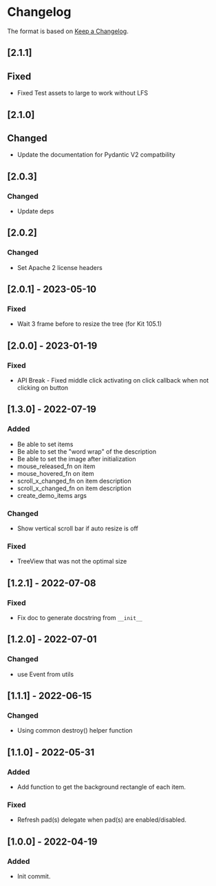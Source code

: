 # Changelog

The format is based on [Keep a Changelog](https://keepachangelog.com/en/1.0.0/).

## [2.1.1]
## Fixed
- Fixed Test assets to large to work without LFS

## [2.1.0]
## Changed
- Update the documentation for Pydantic V2 compatbility

## [2.0.3]
### Changed
- Update deps

## [2.0.2]
### Changed
- Set Apache 2 license headers

## [2.0.1] - 2023-05-10
### Fixed
- Wait 3 frame before to resize the tree (for Kit 105.1)

## [2.0.0] - 2023-01-19
### Fixed
- API Break - Fixed middle click activating on click callback when not clicking on button

## [1.3.0] - 2022-07-19
### Added
- Be able to set items
- Be able to set the "word wrap" of the description
- Be able to set the image after initialization
- mouse_released_fn on item
- mouse_hovered_fn on item
- scroll_x_changed_fn on item description
- scroll_x_changed_fn on item description
- create_demo_items args

### Changed
- Show vertical scroll bar if auto resize is off

### Fixed
- TreeView that was not the optimal size

## [1.2.1] - 2022-07-08
### Fixed
- Fix doc to generate docstring from `__init__`

## [1.2.0] - 2022-07-01
### Changed
- use Event from utils

## [1.1.1] - 2022-06-15
### Changed
- Using common destroy() helper function

## [1.1.0] - 2022-05-31
### Added
- Add function to get the background rectangle of each item.

### Fixed
- Refresh pad(s) delegate when pad(s) are enabled/disabled.

## [1.0.0] - 2022-04-19
### Added
- Init commit.
